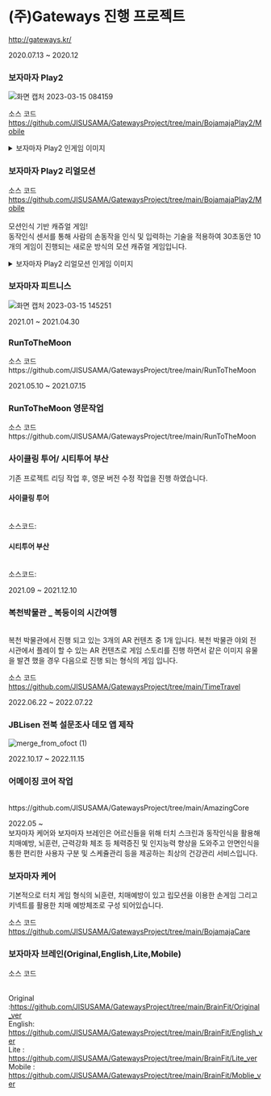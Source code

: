 # (주)Gateways 진행 프로젝트

http://gateways.kr/


2020.07.13 ~ 2020.12 
<h3>보자마자 Play2</h3>

![화면 캡처 2023-03-15 084159](https://user-images.githubusercontent.com/38304918/225186471-ada6bcce-e0bf-4c01-99f6-d2810922fb8c.png)

소스 코드
<br>https://github.com/JISUSAMA/GatewaysProject/tree/main/BojamajaPlay2/Mobile

<details>
<summary> 보자마자 Play2 인게임 이미지 </summary>

![화면 캡처 2023-03-15 084159](https://user-images.githubusercontent.com/38304918/225186471-ada6bcce-e0bf-4c01-99f6-d2810922fb8c.png)
![화면 캡처 2023-03-15 084545](https://user-images.githubusercontent.com/38304918/225186482-c0c77481-0a8f-4ada-8ebe-3c92ff8d4b01.png)
![화면 캡처 2023-03-15 084636](https://user-images.githubusercontent.com/38304918/225186490-060bb3e0-7664-40db-9c0a-2f8eb7090a74.png)
![화면 캡처 2023-03-15 084704](https://user-images.githubusercontent.com/38304918/225186493-fff84767-fb0d-4b03-9f51-4404d49cd176.png)

</details>

<h3>보자마자 Play2 리얼모션</h3>

소스 코드
<br>https://github.com/JISUSAMA/GatewaysProject/tree/main/BojamajaPlay2/Mobile  
<br>
모션인식 기반 캐쥬얼 게임!<br>
동작인식 센서를 통해 사람의 손동작을 인식 및 입력하는 기술을 적용하여 30초동안 10개의 게임이 진행되는 새로운 방식의 모션 캐쥬얼 게임입니다.
<details>
<summary> 보자마자 Play2 리얼모션 인게임 이미지</summary>


</details>
<h3>보자마자 피트니스</h3>

![화면 캡처 2023-03-15 145251](https://user-images.githubusercontent.com/38304918/225229355-4aa8557f-f861-438a-84d7-18f45a5374f8.png)

2021.01 ~ 2021.04.30
<h3>RunToTheMoon</h3>
소스 코드
<br>https://github.com/JISUSAMA/GatewaysProject/tree/main/RunToTheMoon

2021.05.10 ~ 2021.07.15
<h3>RunToTheMoon 영문작업</h3>
소스 코드
<br>https://github.com/JISUSAMA/GatewaysProject/tree/main/RunToTheMoon

<h3>사이클링 투어/ 시티투어 부산</h3>
기존 프로젝트 리딩 작업 후, 영문 버전 수정 작업을 진행 하였습니다.

<h4>사이클링 투어</h4>
<br>소스코드:

<h4>시티투어 부산</h4>
<br>소스코드: 

2021.09 ~ 2021.12.10
<h3>복천박물관 _ 복둥이의 시간여행</h3>

<br> 복천 박물관에서 진행 되고 있는 3개의 AR 컨텐츠 중 1개 입니다.
복천 박물관 야외 전시관에서 플레이 할 수 있는 AR 컨텐츠로 게임 스토리를 진행 하면서 같은 이미지 유물을 발견 했을 경우 다음으로 진행 되는 형식의 게임 입니다.

소스 코드 
<br>https://github.com/JISUSAMA/GatewaysProject/tree/main/TimeTravel

2022.06.22 ~ 2022.07.22  
<h3>JBLisen 전북 설문조사 데모 앱 제작</h3>

![merge_from_ofoct (1)](https://user-images.githubusercontent.com/38304918/225776910-c33a10bc-4407-4d13-bea0-45cdc022180c.jpg)

2022.10.17 ~ 2022.11.15
<h3>어메이징 코어 작업</h3>
<br>https://github.com/JISUSAMA/GatewaysProject/tree/main/AmazingCore

2022.05 ~  
보자마자 케어와 보자마자 브레인은 어르신들을 위해 터치 스크린과 동작인식을 활용해 치매예방, 뇌훈련, 근력강화 체조 등 체력증진 및 인지능력 향상을 도와주고 안면인식을 통한 편리한 사용자 구분 및 스케쥴관리 등을 제공하는 최상의 건강관리 서비스입니다.

<h3>보자마자 케어</h3>
기본적으로 터치 게임 형식의 뇌훈련, 치매예방이 있고 립모션을 이용한 손게임 그리고 키넥트를 활용한 치매 예방체조로 구성 되어있습니다.

소스 코드 
<br>https://github.com/JISUSAMA/GatewaysProject/tree/main/BojamajaCare


<h3>보자마자 브레인(Original,English,Lite,Mobile)</h3>

소스 코드 

<br>Original :https://github.com/JISUSAMA/GatewaysProject/tree/main/BrainFit/Original_ver
<br>English: https://github.com/JISUSAMA/GatewaysProject/tree/main/BrainFit/English_ver
<br>Lite : https://github.com/JISUSAMA/GatewaysProject/tree/main/BrainFit/Lite_ver
<br>Mobile : https://github.com/JISUSAMA/GatewaysProject/tree/main/BrainFit/Moblie_ver
